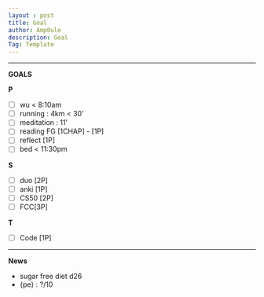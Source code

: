 ```yaml
---
layout : post
title: Goal
author: Amp0ule
description: Goal
Tag: Template
---
```


****
**GOALS**

**P**

- [ ] wu < 8:10am
- [ ] running : 4km < 30' 
- [ ] meditation : 11'
- [ ] reading FG [1CHAP] - [1P]
- [ ] reflect [1P]
- [ ] bed < 11:30pm

**S**

- [ ] duo [2P]
- [ ] anki [1P]
- [ ] CS50 [2P]  
- [ ] FCC[3P]

**T**

- [ ] Code [1P]

***
**News**

- sugar free diet d26
- {pe} : ?/10


